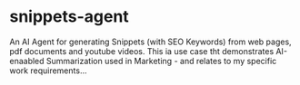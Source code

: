 # snippets-agent
An AI Agent for generating Snippets (with SEO Keywords) from web pages, pdf documents and youtube videos. This ia use case tht demonstrates AI-enaabled Summarization used in Marketing - and relates to my specific work requirements...
